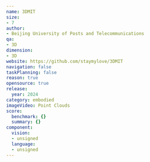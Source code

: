 ```yaml
---
name: 3DMIT
size:
- 7
author:
- Beijing University of Posts and Telecommunications
qa:
- 3D
dimension:
- 3D
website: https://github.com/staymylove/3DMIT
navigation: false
taskPlanning: false
reason: true
opensource: true
release:
  year: 2024
category: embodied
imageVideo: Point Clouds
score:
  benchmark: {}
  summary: {}
component:
  vision:
  - unsigned
  language:
  - unsigned
---
```


